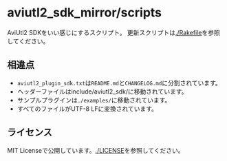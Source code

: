 # aviutl2_sdk_mirror/scripts

AviUtl2 SDKをいい感じにするスクリプト。
更新スクリプトは[./Rakefile](./Rakefile)を参照してください。

## 相違点

- `aviutl2_plugin_sdk.txt`は`README.md`と`CHANGELOG.md`に分割されています。
- ヘッダーファイルはinclude/aviutl2_sdk/に移動されています。
- サンプルプラグインは`./examples/`に移動されています。
- すべてのファイルがUTF-8 LFに変換されています。

## ライセンス

MIT Licenseで公開しています。[./LICENSE](./LICENSE)を参照してください。
